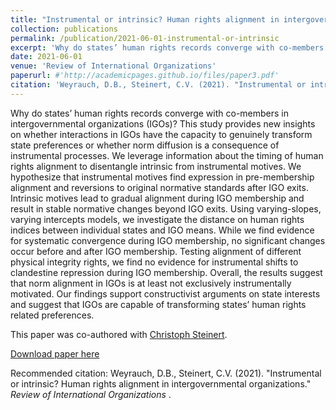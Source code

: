 ```yaml
---
title: "Instrumental or intrinsic? Human rights alignment in intergovernmental organizations"
collection: publications
permalink: /publication/2021-06-01-instrumental-or-intrinsic
excerpt: 'Why do states’ human rights records converge with co-members in intergovernmental organizations (IGOs)? This study provides new insights on whether interactions in IGOs have the capacity to genuinely transform state preferences or whether norm diffusion is a consequence of instrumental processes.'
date: 2021-06-01
venue: 'Review of International Organizations'
paperurl: #'http://academicpages.github.io/files/paper3.pdf'
citation: 'Weyrauch, D.B., Steinert, C.V. (2021). "Instrumental or intrinsic? Human rights alignment in intergovernmental organizations." <i>Review of International Organizations</i>. '
---
```


Why do states’ human rights records converge with co-members in intergovernmental organizations (IGOs)? This study provides new insights on whether interactions in IGOs have the capacity to genuinely transform state preferences or whether norm diffusion is a consequence of instrumental processes. We leverage information about the timing of human rights alignment to disentangle intrinsic from instrumental motives. We hypothesize that instrumental motives find expression in pre-membership alignment and reversions to original normative standards after IGO exits. Intrinsic motives lead to gradual alignment during IGO membership and result in stable normative changes beyond IGO exits. Using varying-slopes, varying intercepts models, we investigate the distance on human rights indices between individual states and IGO means. While we find evidence for systematic convergence during IGO membership, no significant changes occur before and after IGO membership. Testing alignment of different physical integrity rights, we find no evidence for instrumental shifts to clandestine repression during IGO membership. Overall, the results suggest that norm alignment in IGOs is at least not exclusively instrumentally motivated. Our findings support constructivist arguments on state interests and suggest that IGOs are capable of transforming states’ human rights related preferences.

This paper was co-authored with [Christoph Steinert](http://christophsteinert.de/).

[Download paper here](https://link.springer.com/article/10.1007/s11558-021-09413-5)

Recommended citation: Weyrauch, D.B., Steinert, C.V. (2021). "Instrumental or intrinsic? Human rights alignment in intergovernmental organizations." <i>Review of International Organizations </i>. 
